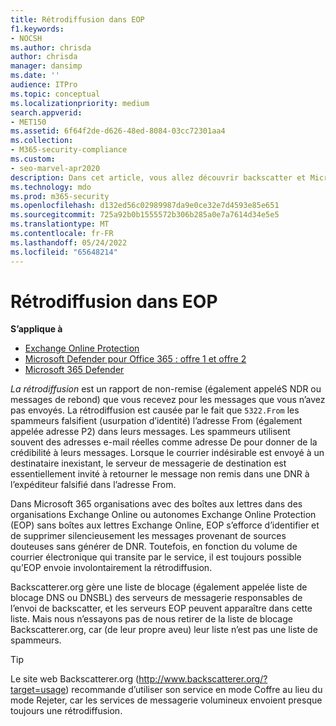 ```yaml
---
title: Rétrodiffusion dans EOP
f1.keywords:
- NOCSH
ms.author: chrisda
author: chrisda
manager: dansimp
ms.date: ''
audience: ITPro
ms.topic: conceptual
ms.localizationpriority: medium
search.appverid:
- MET150
ms.assetid: 6f64f2de-d626-48ed-8084-03cc72301aa4
ms.collection:
- M365-security-compliance
ms.custom:
- seo-marvel-apr2020
description: Dans cet article, vous allez découvrir backscatter et Microsoft Exchange Online Protection (EOP)
ms.technology: mdo
ms.prod: m365-security
ms.openlocfilehash: d132ed56c02989987da9e0ce32e7d4593e85e651
ms.sourcegitcommit: 725a92b0b1555572b306b285a0e7a7614d34e5e5
ms.translationtype: MT
ms.contentlocale: fr-FR
ms.lasthandoff: 05/24/2022
ms.locfileid: "65648214"
---
```

# <a name="backscatter-in-eop"></a>Rétrodiffusion dans EOP

**S’applique à**
- [Exchange Online Protection](exchange-online-protection-overview.md)
- [Microsoft Defender pour Office 365 : offre 1 et offre 2](defender-for-office-365.md)
- [Microsoft 365 Defender](../defender/microsoft-365-defender.md)

*La rétrodiffusion* est un rapport de non-remise (également appeléS NDR ou messages de rebond) que vous recevez pour les messages que vous n’avez pas envoyés. La rétrodiffusion est causée par le fait que `5322.From` les spammeurs falsifient (usurpation d’identité) l’adresse From (également appelée adresse P2) dans leurs messages. Les spammeurs utilisent souvent des adresses e-mail réelles comme adresse De pour donner de la crédibilité à leurs messages. Lorsque le courrier indésirable est envoyé à un destinataire inexistant, le serveur de messagerie de destination est essentiellement invité à retourner le message non remis dans une DNR à l’expéditeur falsifié dans l’adresse From.

Dans Microsoft 365 organisations avec des boîtes aux lettres dans des organisations Exchange Online ou autonomes Exchange Online Protection (EOP) sans boîtes aux lettres Exchange Online, EOP s’efforce d’identifier et de supprimer silencieusement les messages provenant de sources douteuses sans générer de DNR. Toutefois, en fonction du volume de courrier électronique qui transite par le service, il est toujours possible qu’EOP envoie involontairement la rétrodiffusion.

Backscatterer.org gère une liste de blocage (également appelée liste de blocage DNS ou DNSBL) des serveurs de messagerie responsables de l’envoi de backscatter, et les serveurs EOP peuvent apparaître dans cette liste. Mais nous n’essayons pas de nous retirer de la liste de blocage Backscatterer.org, car (de leur propre aveu) leur liste n’est pas une liste de spammeurs.

> [!TIP]
> Le site web Backscatterer.org (<http://www.backscatterer.org/?target=usage>) recommande d’utiliser son service en mode Coffre au lieu du mode Rejeter, car les services de messagerie volumineux envoient presque toujours une rétrodiffusion.
